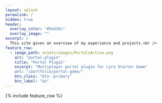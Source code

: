 ```yaml
---
layout: splash
permalink: /
hidden: true
header:
  overlay_color: "#5e616c"
  overlay_image: ""
excerpt: >
  This site gives an overview of my experience and projects.<br />
feature_row:
  - image_path: assets/images/PortalsActive.png
    alt: "portal-plugin"
    title: "Portal Plugin"
    excerpt: "Multiplayer portal plugin for Lyra Starter Game"
    url: "/portfolio/portal-game/"
    btn_class: "btn--primary"
    btn_label: "Go"
---
```


{% include feature_row %}